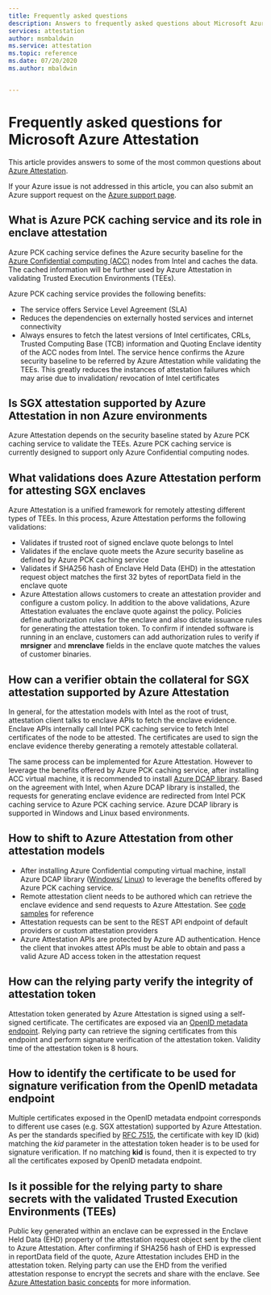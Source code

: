 ```yaml
---
title: Frequently asked questions
description: Answers to frequently asked questions about Microsoft Azure Attestation
services: attestation
author: msmbaldwin
ms.service: attestation
ms.topic: reference
ms.date: 07/20/2020
ms.author: mbaldwin


---
```


# Frequently asked questions for Microsoft Azure Attestation

This article provides answers to some of the most common questions about [Azure Attestation](overview.md).

If your Azure issue is not addressed in this article, you can also submit an Azure support request on the [Azure support page](https://azure.microsoft.com/support/options/).

## What is Azure PCK caching service and its role in enclave attestation

Azure PCK caching service defines the Azure security baseline for the [Azure Confidential computing (ACC)](../confidential-computing/overview.md) nodes from Intel and caches the data. The cached information will be further used by Azure Attestation in validating Trusted Execution Environments (TEEs).  

Azure PCK caching service provides the following benefits: 
   - The service offers Service Level Agreement (SLA)  
   - Reduces the dependencies on externally hosted services and internet connectivity 
   - Always ensures to fetch the latest versions of Intel certificates, CRLs, Trusted Computing Base (TCB) information and Quoting Enclave identity of the ACC nodes from Intel. The service hence confirms the Azure security baseline to be referred by Azure Attestation while validating the TEEs. This greatly reduces the instances of attestation failures which may arise due to invalidation/ revocation of Intel certificates  

## Is SGX attestation supported by Azure Attestation in non Azure environments

Azure Attestation depends on the security baseline stated by Azure PCK caching service to validate the TEEs. Azure PCK caching service is currently designed to support only Azure Confidential computing nodes. 

## What validations does Azure Attestation perform for attesting SGX enclaves

Azure Attestation is a unified framework for remotely attesting different types of TEEs. In this process, Azure Attestation performs the following validations: 
   - Validates if trusted root of signed enclave quote belongs to Intel 
   - Validates if the enclave quote meets the Azure security baseline as defined by Azure PCK caching service 
   - Validates if SHA256 hash of Enclave Held Data (EHD) in the attestation request object matches the first 32 bytes of reportData field in the enclave quote
   - Azure Attestation allows customers to create an attestation provider and configure a custom policy. In addition to the above validations, Azure Attestation evaluates the enclave quote against the policy. Policies define authorization rules for the enclave and also dictate issuance rules for generating the attestation token. To confirm if intended software is running in an enclave, customers can add authorization rules to verify if **mrsigner** and **mrenclave** fields in the enclave quote matches the values of customer binaries.

## How can a verifier obtain the collateral for SGX attestation supported by Azure Attestation

In general, for the attestation models with Intel as the root of trust, attestation client talks to enclave APIs to fetch the enclave evidence. Enclave APIs internally call Intel PCK caching service to fetch Intel certificates of the node to be attested. The certificates are used to sign the enclave evidence thereby generating a remotely attestable collateral.  

The same process can be implemented for Azure Attestation. However to leverage the benefits offered by Azure PCK caching service,  after installing ACC virtual machine, it is recommended to install [Azure DCAP library](https://www.nuget.org/packages/Microsoft.Azure.DCAP). Based on the agreement with Intel, when Azure DCAP library is installed, the requests for generating enclave evidence are redirected from Intel PCK caching service to Azure PCK caching service. Azure DCAP library is supported in Windows and Linux based environments.

## How to shift to Azure Attestation from other attestation models

- After installing Azure Confidential computing virtual machine, install Azure DCAP library ([Windows/](https://www.nuget.org/packages/Microsoft.Azure.DCAP/) [Linux](https://packages.microsoft.com/ubuntu/18.04/prod/pool/main/a/az-dcap-client/)) to leverage the benefits offered by Azure PCK caching service.
- Remote attestation client needs to be authored which can retrieve the enclave evidence and send requests to Azure Attestation. See [code samples](/samples/browse/?expanded=azure&terms=attestation) for reference 
- Attestation requests can be sent to the REST API endpoint of default providers or custom attestation providers 
- Azure Attestation APIs are protected by Azure AD authentication. Hence the client that invokes attest APIs must be able to obtain and pass a valid Azure AD access token in the attestation request 

## How can the relying party verify the integrity of attestation token

Attestation token generated by Azure Attestation is signed using a self-signed certificate. The certificates are exposed via an [OpenID metadata endpoint](/rest/api/attestation/metadataconfiguration/get). Relying party can retrieve the signing certificates from this endpoint and perform signature verification of the attestation token. Validity time of the attestation token is 8 hours. 

## How to identify the certificate to be used for signature verification from the OpenID metadata endpoint

Multiple certificates exposed in the OpenID metadata endpoint corresponds to different use cases (e.g. SGX attestation) supported by Azure Attestation. As per the standards specified by [RFC 7515](https://tools.ietf.org/html/rfc7515), the certificate with key ID (kid) matching the *kid* parameter in the attestation token header is to be used for signature verification. If no matching **kid** is found, then it is expected to try all the certificates exposed by OpenID metadata endpoint.

## Is it possible for the relying party to share secrets with the validated Trusted Execution Environments (TEEs)

Public key generated within an enclave can be expressed in the Enclave Held Data (EHD) property of the attestation request object sent by the client to Azure Attestation. After confirming if SHA256 hash of EHD is expressed in reportData field of the quote, Azure Attestation includes EHD in the attestation token. Relying party can use the EHD from the verified attestation response to encrypt the secrets and share with the enclave. See [Azure Attestation basic concepts](basic-concepts.md) for more information.
